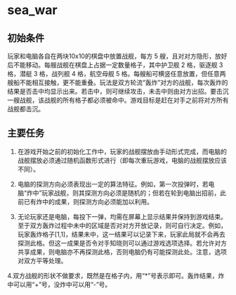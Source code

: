 # sea_war
## 初始条件
玩家和电脑各自在两块10x10的棋盘中放置战舰，每方 5 艘，且对对方隐形，放好后不能移动。每艘战舰在棋盘上占据一定数量格子，其中护卫舰 2 格，驱逐舰 3 格，潜艇 3 格，战列舰 4 格，航空母舰 5 格。每艘船可横竖任意放置，但任意两艘船不能相互接触，更不能重叠。玩法是双方轮流“轰炸”对方的战舰，每次轰炸的结果是否击中均显示出来。若击中，则可继续攻击，未击中则由对方出招。要击沉一艘战舰，该战舰的所有格子都必须被命中。游戏目标是赶在对手之前将对方所有战舰都击沉。
## 主要任务
1. 在游戏开始之前的初始化工作中，玩家的战舰摆放由手动形式完成，而电脑的战舰摆放必须通过随机函数形式进行（即每次重玩游戏，电脑的战舰摆放应该不同）。

2. 电脑的探测方向必须表现出一定的算法特征。例如，第一次投弹时，若电脑“炸中”玩家战舰，则其探测方向必须是随机的；但若在轮到电脑出招前，此前已有炸中的成果，则探测方向必须能加以利用。

3. 无论玩家还是电脑，每投下一弹，均需在屏幕上显示结果并保持到游戏结束。至于双方轰炸过程中未中的区域是否对对方开放记录，则可自行决定。例如，玩家轰炸格子[1,1]，结果未中，这一结果可以记录下来，玩家此局就不会再去探测此格。但这一成果是否令对手知晓则可以通过游戏选项选择。若允许对方共享成果，则电脑亦不再探测此格，否则电脑仍有可能探测此处。注意，选项对双方平等处理。

4.双方战舰的形状不做要求，既然是在格子内，用“*”号表示即可。轰炸结果，炸中可以用“+”号，没炸中可以用“-”号。
